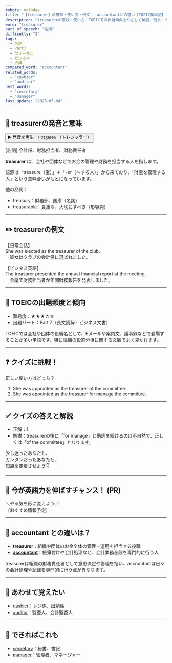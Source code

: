 ```yaml
---
robots: noindex
title: "【treasurer】の意味・使い方・例文 ― accountantとの違い【TOEIC英単語】"
description: "treasurerの意味・使い方・TOEICでの出題傾向をやさしく解説。例文・クイズ付きでaccountantとの違いもわかりやすく学べます。"
word: "treasurer"
part_of_speech: "名詞"
difficulty: "3"
tags:
  - 名詞
  - Part7
  - フォーマル
  - ビジネス
  - 会議
compared_word: "accountant"
related_words:
  - "cashier"
  - "auditor"
next_words:
  - "secretary"
  - "manager"
last_update: "2025-05-04"
---
```


## 🔰 treasurerの発音と意味

<button class="play-audio" onclick="playTTS('treasurer')">
  <span class="play-audio-main">
    ▶️ 発音を再生　/ˈtrɛʒərər/
  </span>
  <span class="play-audio-sub">
    （トレジャラー）
  </span>
</button>

[名詞] 会計係、財務担当者、財務責任者

**treasurer** は、会社や団体などでお金の管理や財務を担当する人を指します。

語源は「treasure（宝）」＋「-er（～する人）」から来ており、「財宝を管理する人」という意味合いがもとになっています。

他の品詞：  
- treasury：財務部、国庫（名詞）
- treasurable：貴重な、大切にすべき（形容詞）

---

## ✏️ treasurerの例文

【日常会話】  
She was elected as the treasurer of the club.  
　彼女はクラブの会計係に選ばれました。

【ビジネス英語】  
The treasurer presented the annual financial report at the meeting.  
　会議で財務担当者が年間財務報告を発表しました。

---

## 🎯 TOEICの出題頻度と傾向

- 難易度：★★★☆☆
- 出題パート：Part 7（長文読解・ビジネス文書）

TOEICでは会社や団体の役職名として、Eメールや案内文、議事録などで登場することが多い単語です。特に組織の役割分担に関する文脈でよく見かけます。

---

## ❓ クイズに挑戦！

正しい使い方はどっち？

1. She was appointed as the treasurer of the committee.  
2. She was appointed as the treasurer for manage the committee.

---

## ✅ クイズの答えと解説

- 正解：**1**
- 解説：treasurerの後に「for manage」と動詞を続けるのは不自然で、正しくは「of the committee」となります。

少し迷ったあなたも、  
カンタンだったあなたも、  
知識を定着させよう👇️

---

## 🚀 今が英語力を伸ばすチャンス！ (PR)

<div class="info-center">
＼やる気を形に変えよう／<br>  
（おすすめ情報予定）
</div>

---

## 🤔  accountant との違いは？

- **treasurer**：組織や団体のお金全体の管理・運用を担当する役職
- **[accountant](/word/accountant)**：帳簿付けや会計処理など、会計業務全般を専門的に行う人

treasurerは組織の財務責任者として意思決定や管理を担い、accountantは日々の会計処理や記録を専門的に行う点が異なります。

---

## 🧩 あわせて覚えたい

- [cashier](/word/cashier)：レジ係、出納係
- [auditor](/word/auditor)：監査人、会計監査人

---

## 📖 できればこれも

- [secretary](/word/secretary)：秘書、書記
- [manager](/word/manager)：管理者、マネージャー

<!-- cvid: aid10_bid12 -->
